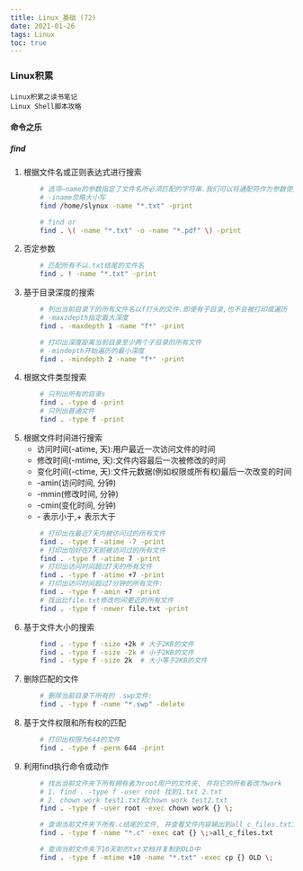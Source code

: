 ```yaml
---
title: Linux_基础 (72)
date: 2021-01-26
tags: Linux
toc: true
---
```


### Linux积累
    Linux积累之读书笔记
    Linux Shell脚本攻略

<!-- more -->

#### 命令之乐

##### find
1. 根据文件名或正则表达式进行搜索
    ```bash
        # 选项–name的参数指定了文件名所必须匹配的字符串.我们可以将通配符作为参数使用. *.txt能够匹配所有以.txt结尾的文件名.选项 -print在终端中打印出符合条件(例如 -name) 的文件名或文件路径,这些匹配条件通过find命令的选项给出
        # -iname忽略大小写 
        find /home/slynux -name "*.txt" -print

        # find or
        find . \( -name "*.txt" -o -name "*.pdf" \) -print
    ```
2. 否定参数
    ```bash
        # 匹配所有不以.txt结尾的文件名
        find . ! -name "*.txt" -print
    ```
3. 基于目录深度的搜索
    ```bash
        # 列出当前目录下的所有文件名以f打头的文件.即使有子目录,也不会被打印或遍历
        # -maxzdepth指定最大深度
        find . -maxdepth 1 -name "f*" -print

        # 打印出深度距离当前目录至少两个子目录的所有文件
        # -mindepth开始遍历的最小深度
        find . -mindepth 2 -name "f*" -print
    ```
4. 根据文件类型搜索
    ```bash
        # 只列出所有的目录s
        find . -type d -print
        # 只列出普通文件
        find . -type f -print
    ```
5. 根据文件时间进行搜索
    * 访问时间(-atime, 天):用户最近一次访问文件的时间
    * 修改时间(-mtime, 天):文件内容最后一次被修改的时间
    * 变化时间(-ctime, 天):文件元数据(例如权限或所有权)最后一次改变的时间
    * -amin(访问时间, 分钟)
    * -mmin(修改时间, 分钟)
    * -cmin(变化时间, 分钟)
    * \- 表示小于,+ 表示大于
    ```bash
        # 打印出在最近7天内被访问过的所有文件
        find . -type f -atime -7 -print
        # 打印出恰好在7天前被访问过的所有文件
        find . -type f -atime 7 -print
        # 打印出访问时间超过7天的所有文件
        find . -type f -atime +7 -print
        # 打印出访问时间超过7分钟的所有文件:
        find . -type f -amin +7 -print
        # 找出比file.txt修改时间更近的所有文件
        find . -type f -newer file.txt -print
    ```
6. 基于文件大小的搜索
    ```bash
        find . -type f -size +2k # 大于2KB的文件
        find . -type f -size -2k # 小于2KB的文件
        find . -type f -size 2k  # 大小等于2KB的文件
    ```
7. 删除匹配的文件
    ```bash
        # 删除当前目录下所有的 .swp文件:
        find . -type f -name "*.swp" -delete
    ```
8. 基于文件权限和所有权的匹配
    ```bash
        # 打印出权限为644的文件
        find . -type f -perm 644 -print
    ```
9. 利用find执行命令或动作
    ```bash
        # 找出当前文件夹下所有拥有者为root用户的文件夹, 并将它的所有者改为work
        # 1. find . -type f -user root 找到1.txt 2.txt
        # 2. chown work test1.txt和chown work test2.txt
        find . -type f -user root -exec chown work {} \;

        # 查询当前文件夹下所有.c结尾的文件, 并查看文件内容输出到all_c_files.txt文件中
        find . -type f -name "*.c" -exec cat {} \;>all_c_files.txt

        # 查询当前文件夹下10天前的txt文档并复制到OLD中
        find . -type f -mtime +10 -name "*.txt" -exec cp {} OLD \;
    ```




